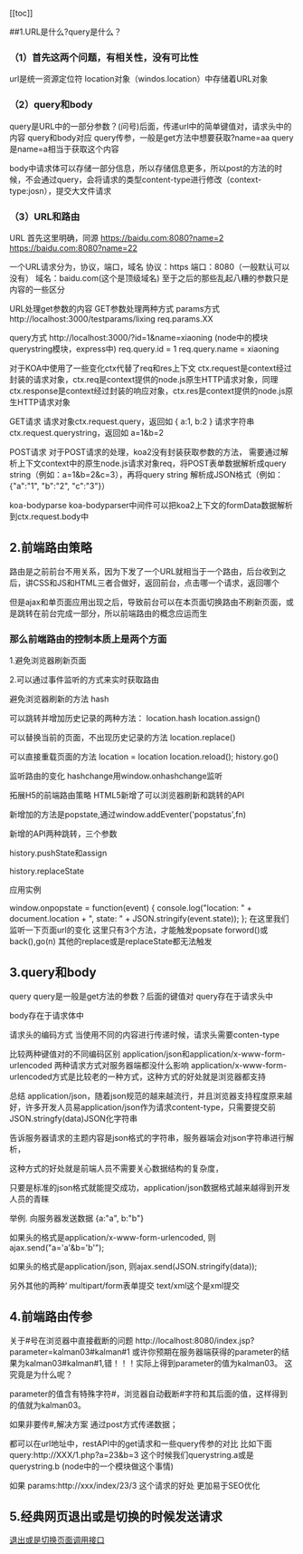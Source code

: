 [[toc]]  


##1.URL是什么?query是什么？
### （1）首先这两个问题，有相关性，没有可比性
url是统一资源定位符
location对象（windos.location）中存储着URL对象

### （2）query和body
query是URL中的一部分参数？(问号)后面，传递url中的简单键值对，请求头中的内容
query和body对应
query传参，一般是get方法中想要获取?name=aa
query是name=a相当于获取这个内容

body中请求体可以存储一部分信息，所以存储信息更多，所以post的方法的时候，不会通过query，会将请求的类型content-type进行修改（context-type:josn），提交大文件请求

### （3）URL和路由
URL
首先这里明确，同源
https://baidu.com:8080?name=2
https://baidu.com:8080?name=22

一个URL请求分为，协议，端口，域名
协议：https
端口：8080（一般默认可以没有）
域名：baidu.com(这个是顶级域名)
至于之后的那些乱起八糟的参数只是内容的一些区分

URL处理get参数的内容
GET参数处理两种方式
params方式
http://localhost:3000/testparams/lixing
req.params.XX

query方式
http://localhost:3000/?id=1&name=xiaoning
(node中的模块querystring模块，express中)
req.query.id = 1
req.query.name = xiaoning

对于KOA中使用了一些变化ctx代替了req和res上下文
ctx.request是context经过封装的请求对象，ctx.req是context提供的node.js原生HTTP请求对象，同理ctx.response是context经过封装的响应对象，ctx.res是context提供的node.js原生HTTP请求对象

GET请求
请求对象ctx.request.query，返回如 { a:1, b:2 }
请求字符串 ctx.request.querystring，返回如 a=1&b=2

POST请求
对于POST请求的处理，koa2没有封装获取参数的方法，
需要通过解析上下文context中的原生node.js请求对象req，将POST表单数据解析成query string（例如：a=1&b=2&c=3），再将query string 解析成JSON格式（例如：{"a":"1", "b":"2", "c":"3"}）

koa-bodyparse
koa-bodyparser中间件可以把koa2上下文的formData数据解析到ctx.request.body中

## 2.前端路由策略
路由是之前前台不用关系，因为下发了一个URL就相当于一个路由，后台收到之后，讲CSS和JS和HTML三者合做好，返回前台，点击哪一个请求，返回哪个

但是ajax和单页面应用出现之后，导致前台可以在本页面切换路由不刷新页面，或是跳转在前台完成一部分，所以前端路由的概念应运而生

### 那么前端路由的控制本质上是两个方面

1.避免浏览器刷新页面

2.可以通过事件监听的方式来实时获取路由

避免浏览器刷新的方法
hash

可以跳转并增加历史记录的两种方法：
location.hash
location.assign()

可以替换当前的页面，不出现历史记录的方法
location.replace()

可以直接重载页面的方法
location = location
location.reload();
history.go()

监听路由的变化
hashchange用window.onhashchange监听

拓展H5的前端路由策略
HTML5新增了可以浏览器刷新和跳转的API

新增加的方法是popstate,通过window.addEventer('popstatus',fn)

新增的API两种跳转，三个参数

history.pushState和assign

history.replaceState

应用实例

window.onpopstate = function(event) {
  console.log("location: " + document.location + ", state: " + JSON.stringify(event.state));
};
在这里我们监听一下页面url的变化
这里只有3个方法，才能触发popsate
forword()或back(),go(n) 
其他的replace或是replaceState都无法触发










## 3.query和body
query
query是一般是get方法的参数？后面的键值对
query存在于请求头中

body存在于请求体中

请求头的编码方式
当使用不同的内容进行传递时候，请求头需要conten-type

比较两种键值对的不同编码区别
application/json和application/x-www-form-urlencoded
两种请求方式对服务器端都没什么影响
application/x-www-form-urlencoded方式是比较老的一种方式，这种方式的好处就是浏览器都支持

总结
application/json，随着json规范的越来越流行，并且浏览器支持程度原来越好，许多开发人员易application/json作为请求content-type，只需要提交前JSON.stringfy(data)JSON化字符串

告诉服务器请求的主题内容是json格式的字符串，服务器端会对json字符串进行解析，

这种方式的好处就是前端人员不需要关心数据结构的复杂度，

只要是标准的json格式就能提交成功，application/json数据格式越来越得到开发人员的青睐

举例. 向服务器发送数据 {a:"a", b:"b"}

如果头的格式是application/x-www-form-urlencoded,  则ajax.send("a='a'&b='b'");

如果头的格式是application/json, 则ajax.send(JSON.stringify(data));


另外其他的两种‘
multipart/form表单提交
text/xml这个是xml提交

## 4.前端路由传参
关于#号在浏览器中直接截断的问题
http://localhost:8080/index.jsp?parameter=kalman03#kalman#1
或许你预期在服务器端获得的parameter的结果为kalman03#kalman#1,错！！！实际上得到parameter的值为kalman03。
这究竟是为什么呢？

parameter的值含有特殊字符#，浏览器自动截断#字符和其后面的值，这样得到的值就为kalman03。

如果非要传#,解决方案
通过post方式传递数据；

都可以在url地址中，restAPI中的get请求和一些query传参的对比
比如下面
query:http://XXX/1.php?a=23&b=3
这个时候我们querystring.a或是querystring.b
(node中的一个模块做这个事情)

如果
params:http://xxx/index/23/3
这个请求的好处
更加易于SEO优化


## 5.经典网页退出或是切换的时候发送请求
[退出或是切换页面调用接口](https://app.yinxiang.com/shard/s37/nl/24388549/fb8a539c-bdef-4d80-86c1-c6ddab942a3d)
